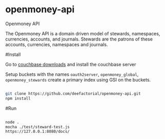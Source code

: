 # openmoney-api

Openmoney API

The Openmoney API is a domain driven model of stewards, namespaces, currencies, accounts, and journals.
Stewards are the patrons of these accounts, currencies, namespaces and journals.

#Install

Go to [couchbase downloads](http://www.couchbase.com/nosql-databases/downloads) and install the couchbase server

Setup buckets with the names `oauth2server`, `openmoney_global`, `openmoney_stewards` create a primary index using GSI on the buckets.

```sh

git clone https://github.com/deefactorial/openmoney-api.git
npm install


```

#Run

```sh

node .
mocha ./test/steward-test.js
https://127.0.0.1:8080/docs/

```
